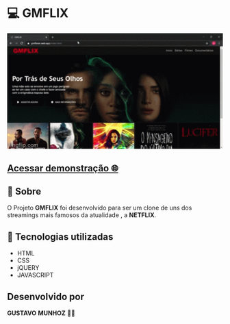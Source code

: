 # 💻 **GMFLIX**  

   <img src="./public/img/gif.gif" width = 1200px> 

 <h2> 
  <a href="https://gmflixtec.web.app/">Acessar demonstração 🌐 </a>
  

  ## 📑 Sobre 
 O Projeto **GMFLIX** foi desenvolvido para ser um clone de uns dos streamings mais famosos da atualidade , a **NETFLIX**.

## 🚀 Tecnologias utilizadas 
  - HTML
  - CSS
  - jQUERY
  - JAVASCRIPT

## Desenvolvido por 
 **GUSTAVO**  **MUNHOZ** 👨‍💻 